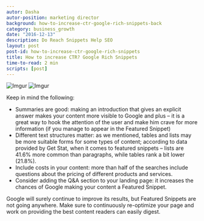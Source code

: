 ```yaml
---
autor: Dasha
autor-position: marketing director
background: how-to-increase-ctr-google-rich-snippets-back
category: business_growth
date: "2016-12-13"
description: Do Reach Snippets Help SEO
layout: post
post-id: how-to-increase-ctr-google-rich-snippets
title: How to increase CTR? Google Rich Snippets
time-to-read: 2 min
scripts: [post]
---
```


![Imgur](https://i.imgur.com/PlDZ6DK.png)
![Imgur](https://i.imgur.com/QDgcnkg.png)

Keep in mind the following:

* Summaries are good: making an introduction that gives an explicit answer makes your content more visible to Google and plus – it is a great way to hook the attention of the user and make him crave for more information (if you manage to appear in the Featured Snippet)
* Different text structures matter: as we mentioned, tables and lists may be more suitable forms for some types of content; according to data provided by Get Stat, when it comes to featured snippets – lists are 41.6% more common than paragraphs, while tables rank a bit lower (21.8%).
* Include costs in your content: more than half of the searches include questions about the pricing of different products and services.
* Consider adding the Q&A section to your landing page: it increases the chances of Google making your content a Featured Snippet.

Google will surely continue to improve its results, but Featured Snippets are not going anywhere. Make sure to continuously re-optimize your page and work on providing the best content readers can easily digest.
